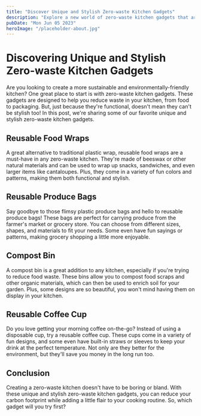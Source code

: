 ```yaml
---
title: "Discover Unique and Stylish Zero-waste Kitchen Gadgets"
description: "Explore a new world of zero-waste kitchen gadgets that are unique and stylish. Read on for our top recommendations!"
pubDate: "Mon Jun 05 2023"
heroImage: "/placeholder-about.jpg"
---
```


# Discovering Unique and Stylish Zero-waste Kitchen Gadgets 

Are you looking to create a more sustainable and environmentally-friendly kitchen? One great place to start is with zero-waste kitchen gadgets. These gadgets are designed to help you reduce waste in your kitchen, from food to packaging. But, just because they&#39;re functional, doesn&#39;t mean they can&#39;t be stylish too! In this post, we&#39;re sharing some of our favorite unique and stylish zero-waste kitchen gadgets. 

## Reusable Food Wraps

A great alternative to traditional plastic wrap, reusable food wraps are a must-have in any zero-waste kitchen. They&#39;re made of beeswax or other natural materials and can be used to wrap up snacks, sandwiches, and even larger items like cantaloupes. Plus, they come in a variety of fun colors and patterns, making them both functional and stylish. 

## Reusable Produce Bags 

Say goodbye to those flimsy plastic produce bags and hello to reusable produce bags! These bags are perfect for carrying produce from the farmer&#39;s market or grocery store. You can choose from different sizes, shapes, and materials to fit your needs. Some even have fun sayings or patterns, making grocery shopping a little more enjoyable. 

## Compost Bin 

A compost bin is a great addition to any kitchen, especially if you&#39;re trying to reduce food waste. These bins allow you to compost food scraps and other organic materials, which can then be used to enrich soil for your garden. Plus, some designs are so beautiful, you won&#39;t mind having them on display in your kitchen. 

## Reusable Coffee Cup

Do you love getting your morning coffee on-the-go? Instead of using a disposable cup, try a reusable coffee cup. These cups come in a variety of fun designs, and some even have built-in straws or sleeves to keep your drink at the perfect temperature. Not only are they better for the environment, but they&#39;ll save you money in the long run too. 

## Conclusion 

Creating a zero-waste kitchen doesn&#39;t have to be boring or bland. With these unique and stylish zero-waste kitchen gadgets, you can reduce your carbon footprint while adding a little flair to your cooking routine. So, which gadget will you try first?